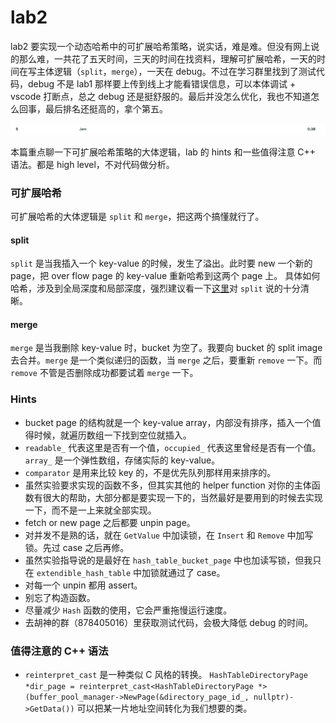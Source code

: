 # lab2

lab2 要实现一个动态哈希中的可扩展哈希策略，说实话，难是难。但没有网上说的那么难，一共花了五天时间，三天的时间在找资料，理解可扩展哈希，一天的时间在写主体逻辑（`split`，`merge`），一天在 debug。不过在学习群里找到了测试代码，debug 不是 lab1 那样要上传到线上才能看错误信息，可以本体调试 + vscode 打断点，总之 debug 还是挺舒服的。最后并没怎么优化，我也不知道怎么回事，最后排名还挺高的，拿个第五。&#x20;

![](../.gitbook/assets/lab2-1.png)

本篇重点聊一下可扩展哈希策略的大体逻辑，lab 的 hints 和一些值得注意 C++ 语法。都是 high level，不对代码做分析。

### 可扩展哈希

可扩展哈希的大体逻辑是 `split` 和 `merge`，把这两个搞懂就行了。

#### split

`split` 是当我插入一个 key-value 的时候，发生了溢出。此时要 new 一个新的 page，把 over flow page 的 key-value 重新哈希到这两个 page 上。 具体如何哈希，涉及到全局深度和局部深度，强烈建议看一下[这里](http://www.mathcs.emory.edu/\~cheung/Courses/554/Syllabus/3-index/extensible-hashing-new.html)对 `split` 说的十分清晰。

#### merge

`merge` 是当我删除 key-value 时，bucket 为空了。我要向 bucket 的 split image 去合并。`merge` 是一个类似递归的函数，当 `merge` 之后，要重新 `remove` 一下。而 `remove` 不管是否删除成功都要试着 `merge` 一下。

### Hints

* bucket page 的结构就是一个 key-value array，内部没有排序，插入一个值得时候，就遍历数组一下找到空位就插入。
* `readable_` 代表这里是否有一个值，`occupied_` 代表这里曾经是否有一个值。`array_` 是一个弹性数组，存储实际的 key-value。
* `comparator` 是用来比较 key 的，不是优先队列那样用来排序的。
* 虽然实验要求实现的函数不多，但其实其他的 helper function 对你的主体函数有很大的帮助，大部分都是要实现一下的，当然最好是要用到的时候去实现一下，而不是一上来就全部实现。
* fetch or new page 之后都要 unpin page。
* 对并发不是熟的话，就在 `GetValue` 中加读锁，在 `Insert` 和 `Remove` 中加写锁。先过 case 之后再修。
* 虽然实验指导说的是最好在 `hash_table_bucket_page` 中也加读写锁，但我只在 `extendible_hash_table` 中加锁就通过了 case。
* 对每一个 unpin 都用 assert。
* 别忘了构造函数。
* 尽量减少 `Hash` 函数的使用，它会严重拖慢运行速度。
* 去胡神的群（878405016）里获取测试代码，会极大降低 debug 的时间。

### 值得注意的 C++ 语法

* `reinterpret_cast` 是一种类似 C 风格的转换。 `HashTableDirectoryPage *dir_page = reinterpret_cast<HashTableDirectoryPage *>(buffer_pool_manager->NewPage(&directory_page_id_, nullptr)->GetData())` 可以把某一片地址空间转化为我们想要的类。

